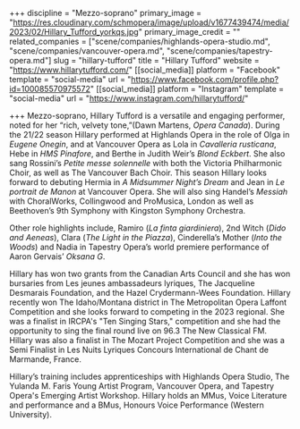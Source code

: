 +++
discipline = "Mezzo-soprano"
primary_image = "https://res.cloudinary.com/schmopera/image/upload/v1677439474/media/2023/02/Hillary_Tufford_yorkqs.jpg"
primary_image_credit = ""
related_companies = ["scene/companies/highlands-opera-studio.md", "scene/companies/vancouver-opera.md", "scene/companies/tapestry-opera.md"]
slug = "hillary-tufford"
title = "Hillary Tufford"
website = "https://www.hillarytufford.com/"
[[social_media]]
platform = "Facebook"
template = "social-media"
url = "https://www.facebook.com/profile.php?id=100085570975572"
[[social_media]]
platform = "Instagram"
template = "social-media"
url = "https://www.instagram.com/hillarytufford/"

+++
Mezzo-soprano, Hillary Tufford is a versatile and engaging performer, noted for her “rich, velvety tone,”(Dawn Martens, _Opera Canada_). During the 21/22 season Hillary performed at Highlands Opera in the role of Olga in _Eugene Onegin_, and at Vancouver Opera as Lola in _Cavalleria rusticana_, Hebe in _HMS Pinafore_, and Berthe in Judith Weir’s _Blond Eckbert_. She also sang Rossini’s _Petite messe solennelle_ with both the Victoria Philharmonic Choir, as well as The Vancouver Bach Choir. This season Hillary looks forward to debuting Hermia in _A Midsummer Night’s Dream_ and Jean in _Le portrait de Manon_ at Vancouver Opera. She will also sing Handel’s _Messiah_ with ChoralWorks, Collingwood and ProMusica, London as well as Beethoven’s 9th Symphony with Kingston Symphony Orchestra. 

Other role highlights include, Ramiro (_La finta giardiniera_), 2nd Witch (_Dido and Aeneas_), Clara (_The Light in the Piazza_), Cinderella’s Mother (_Into the Woods_) and Nadia in Tapestry Opera’s world premiere performance of Aaron Gervais’ _Oksana G_.

Hillary has won two grants from the Canadian Arts Council and she has won bursaries from Les jeunes ambassadeurs lyriques, The Jacqueline Desmarais Foundation, and the Hazel Crydermann-Wees Foundation. Hillary recently won The Idaho/Montana district in The Metropolitan Opera Laffont Competition and she looks forward to competing in the 2023 regional. She was a finalist in IRCPA's "Ten Singing Stars," competition and she had the opportunity to sing the final round live on 96.3 The New Classical FM. Hillary was also a finalist in The Mozart Project Competition and she was a Semi Finalist in Les Nuits Lyriques Concours International de Chant de Marmande, France. 

Hillary’s training includes apprenticeships with Highlands Opera Studio, The Yulanda M. Faris Young Artist Program, Vancouver Opera, and Tapestry Opera's Emerging Artist Workshop. Hillary holds an MMus, Voice Literature and performance and a BMus, Honours Voice Performance (Western University).